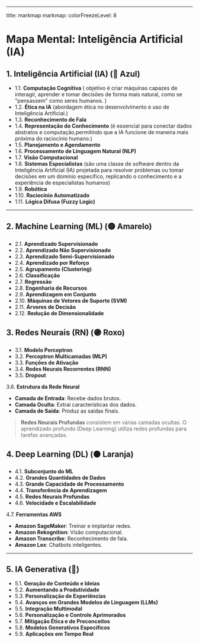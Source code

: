 
---
title: markmap
markmap:
  colorFreezeLevel: 8 
# Mapa Mental: Inteligência Artificial (IA)

## 1. **Inteligência Artificial (IA)** (🔵 Azul)
- 1.1. **Computação Cognitiva** ( objetivo é criar máquinas capazes de interagir, aprender e tomar decisões de forma mais natural, como se "pensassem" como seres humanos. ) 
- 1.2. **Ética na IA** (abordagem ética no desenvolvimento e uso de Inteligência Artificial.)
- 1.3. **Reconhecimento de Fala**  
- 1.4. **Representação do Conhecimento** (é essencial para conectar dados abstratos e computação,permitindo que a IA funcione de maneira mais próxima do raciocínio humano.) 
- 1.5. **Planejamento e Agendamento**  
- 1.6. **Processamento de Linguagem Natural (NLP)**  
- 1.7. **Visão Computacional**  
- 1.8. **Sistemas Especialistas**  (são uma classe de software dentro da Inteligência Artificial (IA) projetada para resolver problemas ou tomar decisões em um domínio específico, replicando o conhecimento e a experiência de especialistas humanos)
- 1.9. **Robótica**  
- 1.10. **Raciocínio Automatizado**  
- 1.11. **Lógica Difusa (Fuzzy Logic)**  

---

## 2. **Machine Learning (ML)** (🟡 Amarelo)
- 2.1. **Aprendizado Supervisionado**  
- 2.2. **Aprendizado Não Supervisionado**  
- 2.3. **Aprendizado Semi-Supervisionado**  
- 2.4. **Aprendizado por Reforço**  
- 2.5. **Agrupamento (Clustering)**  
- 2.6. **Classificação**  
- 2.7. **Regressão**  
- 2.8. **Engenharia de Recursos**  
- 2.9. **Aprendizagem em Conjunto**  
- 2.10. **Máquinas de Vetores de Suporte (SVM)**  
- 2.11. **Árvores de Decisão**  
- 2.12. **Redução de Dimensionalidade**

## 3. **Redes Neurais (RN)** (🟣 Roxo)
- 3.1. **Modelo Perceptron**  
- 3.2. **Perceptron Multicamadas (MLP)**  
- 3.3. **Funções de Ativação**  
- 3.4. **Redes Neurais Recorrentes (RNN)**  
- 3.5. **Dropout**  

3.6. **Estrutura da Rede Neural**

- **Camada de Entrada**: Recebe dados brutos.  
- **Camada Oculta**: Extrai características dos dados.  
- **Camada de Saída**: Produz as saídas finais.  

> **Redes Neurais Profundas** consistem em várias camadas ocultas. O aprendizado profundo (Deep Learning) utiliza redes profundas para tarefas avançadas.

## 4. **Deep Learning (DL)** (🟠 Laranja)

- 4.1. **Subconjunto do ML**  
- 4.2. **Grandes Quantidades de Dados**  
- 4.3. **Grande Capacidade de Processamento**  
- 4.4. **Transferência de Aprendizagem**  
- 4.5. **Redes Neurais Profundas**  
- 4.6. **Velocidade e Escalabilidade**

4.7. **Ferramentas AWS**
- **Amazon SageMaker**: Treinar e implantar redes.  
- **Amazon Rekognition**: Visão computacional.  
- **Amazon Transcribe**: Reconhecimento de fala.  
- **Amazon Lex**: Chatbots inteligentes.

---

## 5. **IA Generativa** (🌟)
- 5.1. **Geração de Conteúdo e Ideias**  
- 5.2. **Aumentando a Produtividade**  
- 5.3. **Personalização de Experiências**  
- 5.4. **Avanços em Grandes Modelos de Linguagem (LLMs)**  
- 5.5. **Integração Multimodal**  
- 5.6. **Personalização e Controle Aprimorados**  
- 5.7. **Mitigação Ética e de Preconceitos**  
- 5.8. **Modelos Generativos Específicos**  
- 5.9. **Aplicações em Tempo Real**